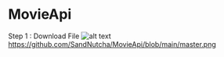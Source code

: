 # MovieApi

Step 1 : Download File
![alt text](https://github.com/SandNutcha/MovieApi/blob/main/master.png?raw=true)
https://github.com/SandNutcha/MovieApi/blob/main/master.png
